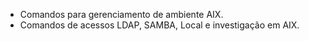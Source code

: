 - Comandos para gerenciamento de ambiente AIX.
- Comandos de acessos LDAP, SAMBA, Local e investigação em AIX.
